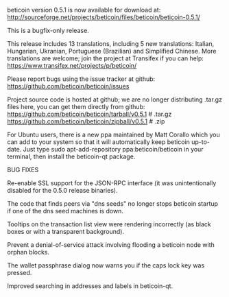 beticoin version 0.5.1 is now available for download at:
http://sourceforge.net/projects/beticoin/files/beticoin/beticoin-0.5.1/

This is a bugfix-only release.

This release includes 13 translations, including 5 new translations:
Italian, Hungarian, Ukranian, Portuguese (Brazilian) and Simplified Chinese.
More translations are welcome; join the project at Transifex if you can help:
https://www.transifex.net/projects/p/beticoin/

Please report bugs using the issue tracker at github:
https://github.com/beticoin/beticoin/issues

Project source code is hosted at github; we are no longer
distributing .tar.gz files here, you can get them
directly from github:
https://github.com/beticoin/beticoin/tarball/v0.5.1  # .tar.gz
https://github.com/beticoin/beticoin/zipball/v0.5.1  # .zip

For Ubuntu users, there is a new ppa maintained by Matt Corallo which
you can add to your system so that it will automatically keep
beticoin up-to-date.  Just type
sudo apt-add-repository ppa:beticoin/beticoin
in your terminal, then install the beticoin-qt package.


BUG FIXES

Re-enable SSL support for the JSON-RPC interface (it was unintentionally
disabled for the 0.5.0 release binaries).

The code that finds peers via "dns seeds" no longer stops beticoin startup
if one of the dns seed machines is down.

Tooltips on the transaction list view were rendering incorrectly (as black boxes
or with a transparent background).

Prevent a denial-of-service attack involving flooding a beticoin node with
orphan blocks.

The wallet passphrase dialog now warns you if the caps lock key was pressed.

Improved searching in addresses and labels in beticoin-qt.
